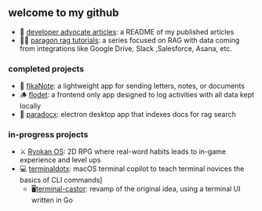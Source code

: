 ## welcome to my github
- 💁 [developer advocate articles](https://github.com/jackmuva/developer-advocate-articles/blob/main/README.md): a README of my published articles
- 👨‍🏫 [paragon rag tutorials](https://github.com/useparagon/rag-tutorials): a series focused on RAG with data coming from integrations like Google Drive, Slack ,Salesforce, Asana, etc.

### completed projects
- 💌 [fikaNote](https://fikanote.com): a lightweight app for sending letters, notes, or documents
- 🪵 [flodet](https://flodet.com): a frontend only app designed to log activities with all data kept locally
- 🔎 [paradocx](https://github.com/jackmuva/paradocx): electron desktop app that indexes docs for rag search

### in-progress projects
- ⚔️ [Ryokan OS](https://github.com/jackmuva/ryokan-os): 2D RPG where real-word habits leads to in-game experience and level ups
- 💻 [terminaldotx](https://github.com/jackmuva/terminaldotx): macOS terminal copilot to teach terminal novices the basics of CLI commands]
  - 🖥️[terminal-castor](https://github.com/jackmuva/terminal-castor): revamp of the original idea, using a terminal UI written in Go
  
